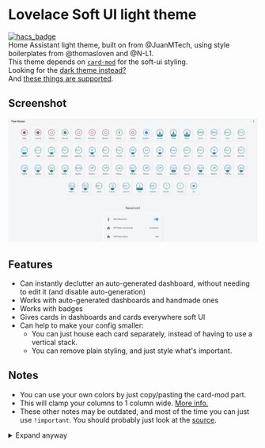 # Lovelace Soft UI light theme
[![hacs_badge](https://img.shields.io/badge/HACS-Default-orange.svg?style=for-the-badge)](https://github.com/custom-components/hacs)  
Home Assistant light theme, built on from @JuanMTech, using style boilerplates from @thomasloven and @N-L1.  
This theme depends on [`card-mod`](https://github.com/thomasloven/lovelace-card-mod) for the soft-ui styling.  
Looking for the [dark theme instead?](https://github.com/KTibow/lovelace-dark-soft-ui-theme/)  
And [these things are supported](https://github.com/KTibow/lovelace-light-soft-ui-theme/issues/3).  
## Screenshot
[![Screenshot of it](lighttheme.png)](#)
## Features
- Can instantly declutter an auto-generated dashboard, without needing to edit it (and disable auto-generation)
- Works with auto-generated dashboards and handmade ones
- Works with badges
- Gives cards in dashboards and cards everywhere soft UI
- Can help to make your config smaller:
  - You can just house each card separately, instead of having to use a vertical stack.
  - You can remove plain styling, and just style what's important.
## Notes
- You can use your own colors by just copy/pasting the card-mod part.
- This will clamp your columns to 1 column wide. [More info.](https://github.com/KTibow/lovelace-light-soft-ui-theme/issues/6#issuecomment-669204209)
- These other notes may be outdated, and most of the time you can just use `!important`. You should probably just look at the [source](https://git.io/JJBsz).
<details><summary>Expand anyway</summary>

This theme can modify how you style cards. Here's some points:
- To add soft-ui to cameras, there's extra margin and border radius added to the images and label.
- All non-markdown cards will be given background. Make it transparent instead to undo.
- All non-markdown, non-custom-button-card, non-entities, non-custom-mod-card cards will be given 30px margin and a standard box shadow.
- The whole entity card will have no shadow, 30px margin vertically, and 20px margin horizontally.
- Every entity in the entities card will have 8px padding up/down, `display: block`, `95%` width, and margin `0 auto 0 5px`.
- All media control cards will have text color of `5F6267` and background color that matches.
- The actual entities in the entities card will have standard box shadow, border radius, and `12px` margin and `10px` padding.
- The header of the entities card will have no box shadow, and the name will use `100%` of the card width and be centered.
- The badge area will take up `90%` width max, centered horizontally, and with 8px vertical margin.
- All cards will be constrained vertically, with just 1 column and max width of `500px`. (Technically there's multiple columns, but we stack them vertically. Also panel mode won't be affected.)
- The badge will have `5px` border radius, `11px 8px` padding, `11px 12px` margin, `inline-block` display, and a standard thin box shadow.
- Badge color will be changed (I don't fully understand how it works)
- Descriptions will be clamped to one line, and font size will be `1em`.
- More info dialogs will cause the background to be blurred by `2.5px`, and make it slightly whited out. The dialog will have standard border radius, and a background of `rgba(255, 255, 255, 0.8)`, and the header will have the same background as the rest.
</details>
